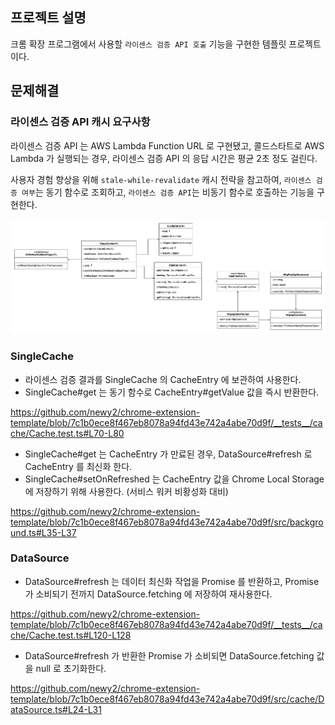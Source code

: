 ## 프로젝트 설명
크롬 확장 프로그램에서 사용할 `라이센스 검증 API 호출` 기능을 구현한 템플릿 프로젝트이다.

## 문제해결
### 라이센스 검증 API 캐시 요구사항

라이센스 검증 API 는 AWS Lambda Function URL 로 구현됐고, 콜드스타트로 AWS Lambda 가 실행되는 경우, 라이센스 검증 API 의 응답 시간은 평균 2초 정도 걸린다.

사용자 경험 향상을 위해 `stale-while-revalidate` 캐시 전략을 참고하여, `라이센스 검증 여부`는 동기 함수로 조회하고, `라이센스 검증 API`는 비동기 함수로 호출하는 기능을 구현한다. 


<img src="docs/SingleCache.png" width="600">

### SingleCache
- 라이센스 검증 결과를 SingleCache 의 CacheEntry 에 보관하여 사용한다.
- SingleCache#get 는 동기 함수로 CacheEntry#getValue 값을 즉시 반환한다.

https://github.com/newy2/chrome-extension-template/blob/7c1b0ece8f467eb8078a94fd43e742a4abe70d9f/__tests__/cache/Cache.test.ts#L70-L80

- SingleCache#get 는 CacheEntry 가 만료된 경우, DataSource#refresh 로 CacheEntry 를 최신화 한다.
- SingleCache#setOnRefreshed 는 CacheEntry 값을 Chrome Local Storage 에 저장하기 위해 사용한다. (서비스 워커 비황성화 대비)
 
https://github.com/newy2/chrome-extension-template/blob/7c1b0ece8f467eb8078a94fd43e742a4abe70d9f/src/background.ts#L35-L37

### DataSource
- DataSource#refresh 는 데이터 최신화 작업을 Promise 를 반환하고, Promise 가 소비되기 전까지 DataSource.fetching 에 저장하여 재사용한다.

https://github.com/newy2/chrome-extension-template/blob/7c1b0ece8f467eb8078a94fd43e742a4abe70d9f/__tests__/cache/Cache.test.ts#L120-L128

- DataSource#refresh 가 반환한 Promise 가 소비되면 DataSource.fetching 값을 null 로 초기화한다.

https://github.com/newy2/chrome-extension-template/blob/7c1b0ece8f467eb8078a94fd43e742a4abe70d9f/src/cache/DataSource.ts#L24-L31
